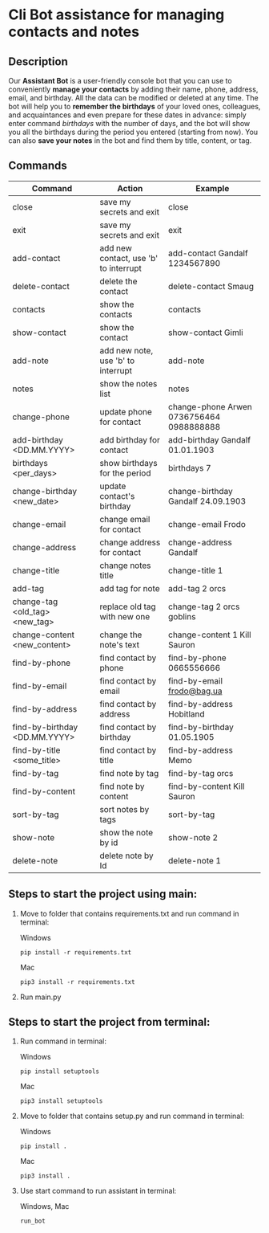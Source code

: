 # Cli Bot assistance for managing contacts and notes

## Description

Our **Assistant Bot** is a user-friendly console bot that you can use to conveniently **manage your contacts** by adding their name, phone, address, email, and birthday. All the data can be modified or deleted at any time. The bot will help you to **remember the birthdays** of your loved ones, colleagues, and acquaintances and even prepare for these dates in advance: simply enter command _birthdays_ with the number of days, and the bot will show you all the birthdays during the period you entered (starting from now). You can also **save your notes** in the bot and find them by title, content, or tag.

## Commands

| **Command**                         | **Action**                            | **Example**                              |
| ----------------------------------- | ------------------------------------- | ---------------------------------------- |
| close                               | save my secrets and exit              | close                                    |
| exit                                | save my secrets and exit              | exit                                     |
| add-contact                         | add new contact, use 'b' to interrupt | add-contact Gandalf 1234567890           |
| delete-contact <Name>               | delete the contact                    | delete-contact Smaug                     |
| contacts                            | show the contacts                     | contacts                                 |
| show-contact <Name>                 | show the contact                      | show-contact Gimli                       |
| add-note <note>                     | add new note, use 'b' to interrupt    | add-note                                 |
| notes                               | show the notes list                   | notes                                    |
| change-phone <Name> <old> <new>     | update phone for contact              | change-phone Arwen 0736756464 0988888888 |
| add-birthday <Name> <DD.MM.YYYY>    | add birthday for contact              | add-birthday Gandalf 01.01.1903          |
| birthdays <per_days>                | show birthdays for the period         | birthdays 7                              |
| change-birthday <Name> <new_date>   | update contact's birthday             | change-birthday Gandalf 24.09.1903       |
| change-email                        | change email for contact              | change-email Frodo                       |
| change-address                      | change address for contact            | change-address Gandalf                   |
| change-title                        | change notes title                    | change-title 1                           |
| add-tag <ID> <tag>                  | add tag for note                      | add-tag 2 orcs                           |
| change-tag <ID> <old_tag> <new_tag> | replace old tag with new one          | change-tag 2 orcs goblins                |
| change-content <ID> <new_content>   | change the note's text                | change-content 1 Kill Sauron             |
| find-by-phone <Phone>               | find contact by phone                 | find-by-phone 0665556666                 |
| find-by-email <email>               | find contact by email                 | find-by-email frodo@bag.ua               |
| find-by-address <address>           | find contact by address               | find-by-address Hobitland                |
| find-by-birthday <DD.MM.YYYY>       | find contact by birthday              | find-by-birthday 01.05.1905              |
| find-by-title <some_title>          | find contact by title                 | find-by-address Memo                     |
| find-by-tag <tag>                   | find note by tag                      | find-by-tag orcs                         |
| find-by-content <text>              | find note by content                  | find-by-content Kill Sauron              |
| sort-by-tag                         | sort notes by tags                    | sort-by-tag                              |
| show-note <ID>                      | show the note by id                   | show-note 2                              |
| delete-note                         | delete note by Id                     | delete-note 1                            |

## Steps to start the project using main:

1. Move to folder that contains requirements.txt and run command in terminal:

   Windows

   ```
   pip install -r requirements.txt
   ```

   Mac

   ```
   pip3 install -r requirements.txt
   ```

2. Run main.py

## Steps to start the project from terminal:

1. Run command in terminal:

   Windows

   ```
   pip install setuptools
   ```

   Mac

   ```
   pip3 install setuptools
   ```

2. Move to folder that contains setup.py and run command in terminal:

   Windows

   ```
   pip install .
   ```

   Mac

   ```
   pip3 install .
   ```

3. Use start command to run assistant in terminal:

   Windows, Mac

   ```
   run_bot
   ```
